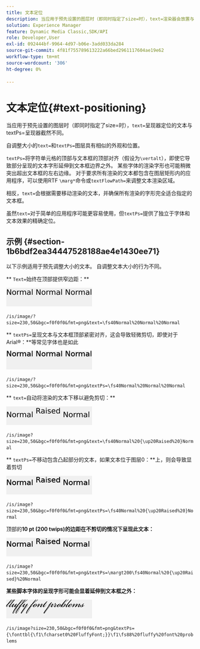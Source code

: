 ```yaml
---
title: 文本定位
description: 当应用于预先设置的图层时（即同时指定了size=时），text=渲染器会放置与textPs=渲染器截然不同的文本。
solution: Experience Manager
feature: Dynamic Media Classic,SDK/API
role: Developer,User
exl-id: 092444bf-9964-4d97-b06e-3add033da284
source-git-commit: 4f81f755789613222a66bed2961117604ae19e62
workflow-type: tm+mt
source-wordcount: '306'
ht-degree: 0%

---
```


# 文本定位{#text-positioning}

当应用于预先设置的图层时（即同时指定了size=时），`text=`呈现器定位的文本与textPs=呈现器截然不同。

自调整大小的`text=`和`textPs=`图层具有相似的外观和位置。

`textPs=`将字符单元格的顶部与文本框的顶部对齐（假设为`\vertalt`），即使它导致部分呈现的文本字形延伸到文本框边界之外。 某些字体的渲染字形也可能稍微突出超出文本框的左右边缘。 对于要求所有渲染的文本都包含在图层矩形内的应用程序，可以使用RTF `\marg*`命令或`textFlowPath=`来调整文本渲染区域。

相反，`text=`会根据需要移动渲染的文本，并确保所有渲染的字形完全适合指定的文本框。

虽然`text=`对于简单的应用程序可能更容易使用，但`textPs=`提供了独立于字体和文本效果的精确定位。

## 示例 {#section-1b6bdf2ea34447528188ae4e1430ee71}

以下示例适用于预先调整大小的文本。 自调整文本大小的行为不同。

** `Text=`始终在顶部提供窄边距：**

![文本定位示例一个图像](assets/tp01.png)

`/is/image/?size=230,50&bgc=f0f0f0&fmt=png&text=\fs40Normal%20Normal%20Normal`

** `textPs=`呈现文本与文本框顶部紧密对齐，这会导致轻微剪切，即使对于Arial®：**等常见字体也是如此

![文本定位示例2图像](assets/tp02.png)

`/is/image/?size=230,50&bgc=f0f0f0&fmt=png&textPs=\fs40Normal%20Normal%20Normal`

** `text=`自动将渲染的文本下移以避免剪切：**

![文本定位示例三张图像](assets/tp03.png)

`/is/image?size=230,50&bgc=f0f0f0&fmt=png&text=\fs40Normal%20{\up20Raised%20}Normal`

** `textPs=`不移动包含凸起部分的文本，如果文本位于图层0：**上，则会导致显着剪切

![文本定位示例4图像](assets/tp04.png)

`/is/image?size=230,50&bgc=f0f0f0&fmt=png&textPs=\fs40Normal%20{\up20Raised%20}Normal`

顶部的&#x200B;**10 pt (200 twips)的边距在不剪切的情况下呈现此文本：**

![文本定位示例5个图像](assets/tp05.png)

`/is/image?size=230,50&bgc=f0f0f0&fmt=png&textPs=\margt200\fs40Normal%20{\up20Raised}%20Normal`

**某些脚本字体的呈现字形可能会显着延伸到文本框之外：**

![文本定位示例6图像](assets/tp06.png)

`/is/image?size=230,50&bgc=f0f0f0&fmt=png&textPs={\fonttbl{\f1\fcharset0%20FluffyFont;}}\f1\fs88%20fluffy%20font%20problems`
